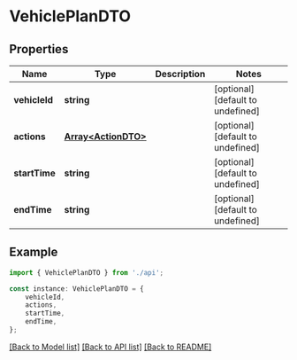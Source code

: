 # VehiclePlanDTO


## Properties

Name | Type | Description | Notes
------------ | ------------- | ------------- | -------------
**vehicleId** | **string** |  | [optional] [default to undefined]
**actions** | [**Array&lt;ActionDTO&gt;**](ActionDTO.md) |  | [optional] [default to undefined]
**startTime** | **string** |  | [optional] [default to undefined]
**endTime** | **string** |  | [optional] [default to undefined]

## Example

```typescript
import { VehiclePlanDTO } from './api';

const instance: VehiclePlanDTO = {
    vehicleId,
    actions,
    startTime,
    endTime,
};
```

[[Back to Model list]](../README.md#documentation-for-models) [[Back to API list]](../README.md#documentation-for-api-endpoints) [[Back to README]](../README.md)
